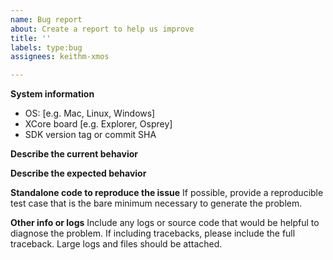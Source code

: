 ```yaml
---
name: Bug report
about: Create a report to help us improve
title: ''
labels: type:bug
assignees: keithm-xmos

---
```


**System information**
 - OS: [e.g. Mac, Linux, Windows]
 - XCore board [e.g. Explorer, Osprey]
 - SDK version tag or commit SHA

**Describe the current behavior**

**Describe the expected behavior**

**Standalone code to reproduce the issue**
If possible, provide a reproducible test case that is the bare minimum necessary to generate
the problem.

**Other info or logs** 
Include any logs or source code that would be helpful to diagnose the problem. If including tracebacks, please include the full traceback. Large logs and files should be attached.
